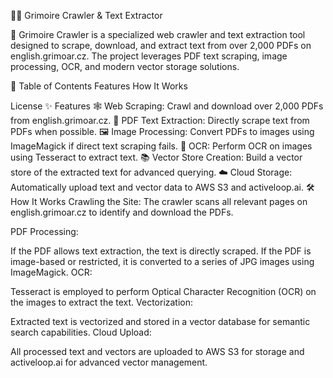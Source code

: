 🧙‍♂️ Grimoire Crawler & Text Extractor

🚀 Grimoire Crawler is a specialized web crawler and text extraction tool designed to scrape, download, and extract text from over 2,000 PDFs on english.grimoar.cz. The project leverages PDF text scraping, image processing, OCR, and modern vector storage solutions.

📜 Table of Contents
Features
How It Works

License
✨ Features
🕸 Web Scraping: Crawl and download over 2,000 PDFs from english.grimoar.cz.
📄 PDF Text Extraction: Directly scrape text from PDFs when possible.
🖼 Image Processing: Convert PDFs to images using ImageMagick if direct text scraping fails.
🧠 OCR: Perform OCR on images using Tesseract to extract text.
📚 Vector Store Creation: Build a vector store of the extracted text for advanced querying.
☁️ Cloud Storage: Automatically upload text and vector data to AWS S3 and activeloop.ai.
🛠 How It Works
Crawling the Site: The crawler scans all relevant pages on english.grimoar.cz to identify and download the PDFs.

PDF Processing:

If the PDF allows text extraction, the text is directly scraped.
If the PDF is image-based or restricted, it is converted to a series of JPG images using ImageMagick.
OCR:

Tesseract is employed to perform Optical Character Recognition (OCR) on the images to extract the text.
Vectorization:

Extracted text is vectorized and stored in a vector database for semantic search capabilities.
Cloud Upload:

All processed text and vectors are uploaded to AWS S3 for storage and activeloop.ai for advanced vector management.
